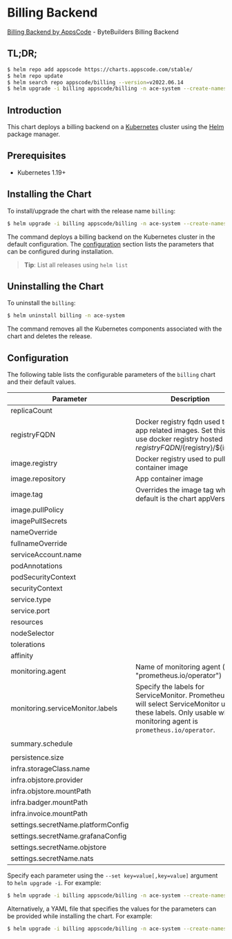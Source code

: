 # Billing Backend

[Billing Backend by AppsCode](https://github.com/bytebuilders) - ByteBuilders Billing Backend

## TL;DR;

```bash
$ helm repo add appscode https://charts.appscode.com/stable/
$ helm repo update
$ helm search repo appscode/billing --version=v2022.06.14
$ helm upgrade -i billing appscode/billing -n ace-system --create-namespace --version=v2022.06.14
```

## Introduction

This chart deploys a billing backend on a [Kubernetes](http://kubernetes.io) cluster using the [Helm](https://helm.sh) package manager.

## Prerequisites

- Kubernetes 1.19+

## Installing the Chart

To install/upgrade the chart with the release name `billing`:

```bash
$ helm upgrade -i billing appscode/billing -n ace-system --create-namespace --version=v2022.06.14
```

The command deploys a billing backend on the Kubernetes cluster in the default configuration. The [configuration](#configuration) section lists the parameters that can be configured during installation.

> **Tip**: List all releases using `helm list`

## Uninstalling the Chart

To uninstall the `billing`:

```bash
$ helm uninstall billing -n ace-system
```

The command removes all the Kubernetes components associated with the chart and deletes the release.

## Configuration

The following table lists the configurable parameters of the `billing` chart and their default values.

|             Parameter              |                                                                             Description                                                                             |           Default            |
|------------------------------------|---------------------------------------------------------------------------------------------------------------------------------------------------------------------|------------------------------|
| replicaCount                       |                                                                                                                                                                     | <code>3</code>               |
| registryFQDN                       | Docker registry fqdn used to pull app related images. Set this to use docker registry hosted at ${registryFQDN}/${registry}/${image}                                | <code>""</code>              |
| image.registry                     | Docker registry used to pull app container image                                                                                                                    | <code>appscode</code>        |
| image.repository                   | App container image                                                                                                                                                 | <code>gitea</code>           |
| image.tag                          | Overrides the image tag whose default is the chart appVersion.                                                                                                      | <code>""</code>              |
| image.pullPolicy                   |                                                                                                                                                                     | <code>Always</code>          |
| imagePullSecrets                   |                                                                                                                                                                     | <code>[]</code>              |
| nameOverride                       |                                                                                                                                                                     | <code>""</code>              |
| fullnameOverride                   |                                                                                                                                                                     | <code>""</code>              |
| serviceAccount.name                |                                                                                                                                                                     | <code>""</code>              |
| podAnnotations                     |                                                                                                                                                                     | <code>{}</code>              |
| podSecurityContext                 |                                                                                                                                                                     | <code>{}</code>              |
| securityContext                    |                                                                                                                                                                     | <code>{}</code>              |
| service.type                       |                                                                                                                                                                     | <code>ClusterIP</code>       |
| service.port                       |                                                                                                                                                                     | <code>80</code>              |
| resources                          |                                                                                                                                                                     | <code>{}</code>              |
| nodeSelector                       |                                                                                                                                                                     | <code>{}</code>              |
| tolerations                        |                                                                                                                                                                     | <code>[]</code>              |
| affinity                           |                                                                                                                                                                     | <code>{}</code>              |
| monitoring.agent                   | Name of monitoring agent (eg "prometheus.io/operator")                                                                                                              | <code>""</code>              |
| monitoring.serviceMonitor.labels   | Specify the labels for ServiceMonitor. Prometheus crd will select ServiceMonitor using these labels. Only usable when monitoring agent is `prometheus.io/operator`. | <code>{}</code>              |
| summary.schedule                   |                                                                                                                                                                     | <code>"0 8 */1 */1 *"</code> |
| persistence.size                   |                                                                                                                                                                     | <code>10Gi</code>            |
| infra.storageClass.name            |                                                                                                                                                                     | <code>"standard"</code>      |
| infra.objstore.provider            |                                                                                                                                                                     | <code>""</code>              |
| infra.objstore.mountPath           |                                                                                                                                                                     | <code>""</code>              |
| infra.badger.mountPath             |                                                                                                                                                                     | <code>/badger</code>         |
| infra.invoice.mountPath            |                                                                                                                                                                     | <code>/billing</code>        |
| settings.secretName.platformConfig |                                                                                                                                                                     | <code>""</code>              |
| settings.secretName.grafanaConfig  |                                                                                                                                                                     | <code>""</code>              |
| settings.secretName.objstore       |                                                                                                                                                                     | <code>""</code>              |
| settings.secretName.nats           |                                                                                                                                                                     | <code>""</code>              |


Specify each parameter using the `--set key=value[,key=value]` argument to `helm upgrade -i`. For example:

```bash
$ helm upgrade -i billing appscode/billing -n ace-system --create-namespace --version=v2022.06.14 --set replicaCount=3
```

Alternatively, a YAML file that specifies the values for the parameters can be provided while
installing the chart. For example:

```bash
$ helm upgrade -i billing appscode/billing -n ace-system --create-namespace --version=v2022.06.14 --values values.yaml
```

